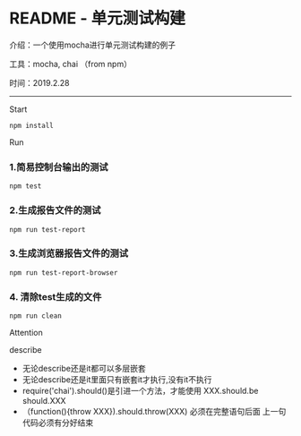 # README - 单元测试构建

介绍：一个使用mocha进行单元测试构建的例子


工具：mocha, chai （from npm）

时间：2019.2.28

----


Start

    npm install

Run

### 1.简易控制台输出的测试
    npm test                    

### 2.生成报告文件的测试
    npm run test-report         

### 3.生成浏览器报告文件的测试
    npm run test-report-browser 

### 4. 清除test生成的文件
    npm run clean              

Attention

describe
- 无论describe还是it都可以多层嵌套
- 无论describe还是it里面只有嵌套it才执行,没有it不执行
- require('chai').should()是引进一个方法，才能使用 XXX.should.be should.XXX
- （function(){throw XXX}).should.throw(XXX) 必须在完整语句后面 上一句代码必须有分好结束